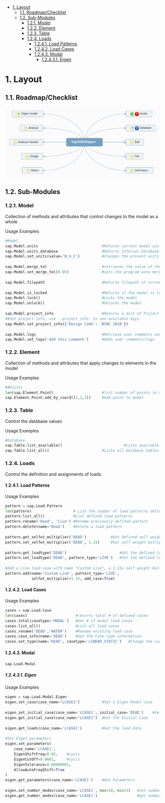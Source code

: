 - [1. Layout](#1-layout)
  - [1.1. Roadmap/Checklist](#11-roadmapchecklist)
  - [1.2. Sub-Modules](#12-sub-modules)
    - [1.2.1. Model](#121-model)
    - [1.2.2. Element](#122-element)
    - [1.2.3. Table](#123-table)
    - [1.2.4. Loads](#124-loads)
      - [1.2.4.1. Load Patterns](#1241-load-patterns)
      - [1.2.4.2. Load Cases](#1242-load-cases)
      - [1.2.4.3. Modal](#1243-modal)
        - [1.2.4.3.1. Eigen](#12431-eigen)

# 1. Layout

## 1.1. Roadmap/Checklist

![MindMap](assets/mindmap.png)

## 1.2. Sub-Modules

### 1.2.1. Model

Collection of methods and attributes that control changes to the model as a whole

Usage Examples

```python
#Model
sap.Model.units                             #Returns current model units
sap.Model.units_database                    #Returns Internal Database units
sap.Model.set_units(value='N_m_C')          #Changes the present units of model

sap.Model.merge_tol                         #retrieves the value of the program auto merge tolerance
sap.Model.set_merge_tol(0.05)               #sets the program auto merge tolerance

sap.Model.filepath                          #Returns filepath of current file

sap.Model.is_locked                         #Returns if the model is locked
sap.Model.lock()                            #Locks the model
sap.Model.unlock()                          #Unlocks the model

sap.Model.project_info                      #Returns a dict of Project Info
##Set project info, use `.project_info` to see available keys
sap.Model.set_project_info({'Design Code': 'BCBC 2018'})

sap.Model.logs                              #Retrieve user comments and logs
sap.Model.set_logs('Add this comment')      #Adds user comments/logs
```

### 1.2.2. Element

Collection of methods and attributes that apply changes to elements in the model

Usage Examples

```python
##Points
len(sap.Element.Point)                      #list number of points in model
sap.Element.Point.add_by_coord((1,2,3))     #Add point to model
```

### 1.2.3. Table

Control the database values

Usage Examples

```python
#Database
sap.Table.list_available()                            #Lists available database tables
sap.Table.list_all()                        #Lists all database tables
```

### 1.2.4. Loads

Control the definition and assignments of loads.

#### 1.2.4.1. Load Patterns

Usage Examples

```python
pattern = sap.Load.Pattern
len(pattern)                   # List the number of load patterns defined
pattern.list_all()             #List defined load patterns
pattern.rename('Dead', 'Live') #Rename previously defined pattern
pattern.delete(name='Dead')    #Delete a load pattern

pattern.get_selfwt_multiplier('DEAD')           #Get defined self weight multiplier
pattern.set_selfwt_multiplier('DEAD', 1.15)     #Set self weight multiplier

pattern.get_loadtype('DEAD')                        #Get the defined load type
pattern.set_loadtype('DEAD', pattern_type='LIVE')   #Set the defined load type

#Add a Live load case with name "Custom Live", a 1.15x self weight multiplier and also generate an accompanying load case
pattern.add(name='Custom Live', pattern_type='LIVE', 
            selfwt_multiplier=1.15, add_case=True)
```

#### 1.2.4.2. Load Cases

Usage Examples

```python
cases = sap.Load.Case
len(cases)                      #returns total # of defined cases
cases.total(casetype='MODAL')   #Get # of modal load cases
cases.list_all()                #List all load cases
cases.rename('DEAD','WATER')    #Rename existing load case
cases.case_info(name='DEAD')    #Get the Case type information
cases.set_type(name='DEAD', casetype='LINEAR_STATIC')   #Change the case type of existing load case
```

#### 1.2.4.3. Modal

`sap.Load.Modal`

##### 1.2.4.3.1. Eigen

Usage Examples

```python
eigen = sap.Load.Modal.Eigen
eigen.set_case(case_name="LCASE1")          #Set a Eigen Modal case

eigen.set_initial_case(case_name='LCASE1', initial_case='DEAD')    #Set initial stiffness case
eigen.get_initial_case(case_name="LCASE1")  #Get the Initial Case

eigen.get_loads(case_name='LCASE1')         #Get the load data

#Set Eigen parameters
eigen.set_parameters(
    case_name='LCASE1',
    EigenShiftFreq=0.05,    #cyc/s
    EigenCutOff=0.0001,     #cyc/s
    EigenTolerance=0.00000001,
    AllowAutoFreqShift=True
)
eigen.get_parameters(case_name='LCASE1')    #Get Parameters

eigen.set_number_modes(case_name='LCASE1', max=10, min=5)   #set number of modes
eigen.get_number_modes(case_name='LCASE1')                  #get number of modes
```

